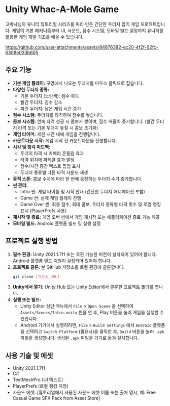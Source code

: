 # Unity Whac-A-Mole Game

고박사님의 유니티 튜토리얼 시리즈를 따라 만든 간단한 두더지 잡기 게임 프로젝트입니다. 게임의 기본 메커니즘부터 UI, 사운드, 점수 시스템, 모바일 빌드 설정까지 유니티를 활용한 게임 개발 기초를 배울 수 있습니다.


https://github.com/user-attachments/assets/84876382-ec20-4f2f-92fc-6308e033b605

## 주요 기능

*   **기본 게임 플레이:** 구멍에서 나오는 두더지를 마우스 클릭으로 잡습니다.
*   **다양한 두더지 종류:**
    *   기본 두더지 (노란색): 점수 획득
    *   빨간 두더지: 점수 감소
    *   파란 두더지: 남은 게임 시간 증가
*   **점수 시스템:** 두더지를 타격하여 점수를 쌓습니다.
*   **콤보 시스템:** 연속 타격 성공 시 콤보가 쌓이며, 점수 배율이 증가합니다. (빨간 두더지 타격 또는 기본 두더지 놓칠 시 콤보 초기화)
*   **게임 타이머:** 제한 시간 내에 게임을 진행합니다.
*   **카운트다운 시작:** 게임 시작 전 카운트다운을 진행합니다.
*   **시각 및 청각 피드백:**
    *   두더지 타격 시 카메라 흔들림 효과
    *   타격 위치에 파티클 효과 발생
    *   점수/시간 증감 텍스트 팝업 표시
    *   두더지 종류별 다른 타격 사운드 재생
*   **동적 스폰:** 콤보 수치에 따라 한 번에 등장하는 두더지 수가 증가합니다.
*   **씬 관리:**
    *   Intro 씬: 게임 타이틀 및 시작 안내 (간단한 두더지 애니메이션 포함)
    *   Game 씬: 실제 게임 플레이 진행
    *   Game Over 씬: 최종 점수, 최대 콤보, 두더지 종류별 타격 횟수 및 로컬 랭킹 표시 (PlayerPrefs 사용)
*   **재시작 및 종료:** 게임 오버 씬에서 게임 재시작 또는 애플리케이션 종료 기능 제공
*   **모바일 빌드:** Android 플랫폼 빌드 및 실행 설정

## 프로젝트 실행 방법

1.  **필수 환경:** Unity 2021.1.7f1 또는 호환 가능한 버전이 설치되어 있어야 합니다. Android 플랫폼 빌드 지원이 설정되어 있어야 합니다.
2.  **프로젝트 클론:** 본 GitHub 저장소를 로컬 환경에 클론합니다.
    ```bash
    git clone [저장소_URL]
    ```
3.  **Unity에서 열기:** Unity Hub 또는 Unity Editor에서 클론한 프로젝트 폴더를 엽니다.
4.  **실행 또는 빌드:**
    *   Unity Editor 상단 메뉴에서 `File` > `Open Scene` 을 선택하여 `Assets/Scenes/Intro.unity` 씬을 연 후, Play 버튼을 눌러 게임을 실행할 수 있습니다.
    *   Android 기기에서 실행하려면, `File` > `Build Settings` 에서 `Android` 플랫폼을 선택하고 `Switch Platform` (필요시)을 클릭한 후, `Build` 버튼을 눌러 `.apk` 파일을 생성합니다. 생성된 `.apk` 파일을 기기로 옮겨 설치합니다.

## 사용 기술 및 에셋

*   Unity 2021.1.7f1
*   C#
*   TextMeshPro (UI 텍스트)
*   PlayerPrefs (로컬 랭킹 저장)
*   사운드 에셋: [튜토리얼에서 사용된 사운드 에셋 이름 또는 출처 명시, 예: Free Casual Game SFX Pack from Asset Store]
